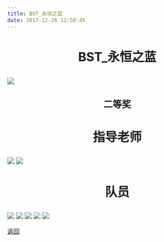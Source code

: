 ```yaml
---
title: BST_永恒之蓝
date: 2017-12-26 12:58:45
---
```

# <p align="center">BST_永恒之蓝</p>

## ![](http://bst.lansejishu.com/2017智能车国赛-16.jpg)

## <p align="center">二等奖</p>


# <p align="center">指导老师</p>
![](http://bst.lansejishu.com/2017智能车国赛-9.jpg)
![](http://bst.lansejishu.com/2017智能车国赛-15.jpg)

# <p align="center">队员</p>
![](http://bst.lansejishu.com/2017智能车国赛-10.jpg)
![](http://bst.lansejishu.com/2017智能车国赛-11.jpg)
![](http://bst.lansejishu.com/2017智能车国赛-12.jpg)
![](http://bst.lansejishu.com/2017智能车国赛-13.jpg)
![](http://bst.lansejishu.com/2017智能车国赛-14.jpg)


[返回](../)